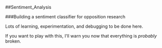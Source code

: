 ##Sentiment_Analysis

###Building a sentiment classifier for opposition research

Lots of learning, experimentation, and debugging to be done here.

If you want to play with this, I'll warn you now that everything is *probably* broken.

